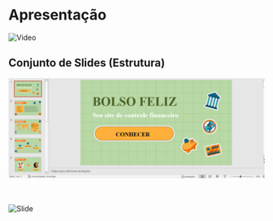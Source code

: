 # Apresentação

![Video]()



## Conjunto de Slides (Estrutura)

![Slide](img/SlidePortalFinanceiro.png)
<br>
<br>
<br>

![Slide]()
 

